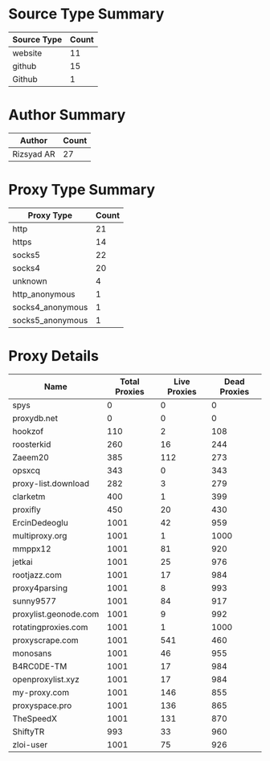 # Source Type Summary

| Source Type | Count |
|-------------|-------|
| website | 11 |
| github | 15 |
| Github | 1 |


# Author Summary

| Author | Count |
|--------|-------|
| Rizsyad AR | 27 |


# Proxy Type Summary

| Proxy Type | Count |
|------------|-------|
| http | 21 |
| https | 14 |
| socks5 | 22 |
| socks4 | 20 |
| unknown | 4 |
| http_anonymous | 1 |
| socks4_anonymous | 1 |
| socks5_anonymous | 1 |


# Proxy Details

| Name | Total Proxies | Live Proxies | Dead Proxies |
|------|---------------|--------------|---------------|
| spys | 0 | 0 | 0 |
| proxydb.net | 0 | 0 | 0 |
| hookzof | 110 | 2 | 108 |
| roosterkid | 260 | 16 | 244 |
| Zaeem20 | 385 | 112 | 273 |
| opsxcq | 343 | 0 | 343 |
| proxy-list.download | 282 | 3 | 279 |
| clarketm | 400 | 1 | 399 |
| proxifly | 450 | 20 | 430 |
| ErcinDedeoglu | 1001 | 42 | 959 |
| multiproxy.org | 1001 | 1 | 1000 |
| mmppx12 | 1001 | 81 | 920 |
| jetkai | 1001 | 25 | 976 |
| rootjazz.com | 1001 | 17 | 984 |
| proxy4parsing | 1001 | 8 | 993 |
| sunny9577 | 1001 | 84 | 917 |
| proxylist.geonode.com | 1001 | 9 | 992 |
| rotatingproxies.com | 1001 | 1 | 1000 |
| proxyscrape.com | 1001 | 541 | 460 |
| monosans | 1001 | 46 | 955 |
| B4RC0DE-TM | 1001 | 17 | 984 |
| openproxylist.xyz | 1001 | 17 | 984 |
| my-proxy.com | 1001 | 146 | 855 |
| proxyspace.pro | 1001 | 136 | 865 |
| TheSpeedX | 1001 | 131 | 870 |
| ShiftyTR | 993 | 33 | 960 |
| zloi-user | 1001 | 75 | 926 |
